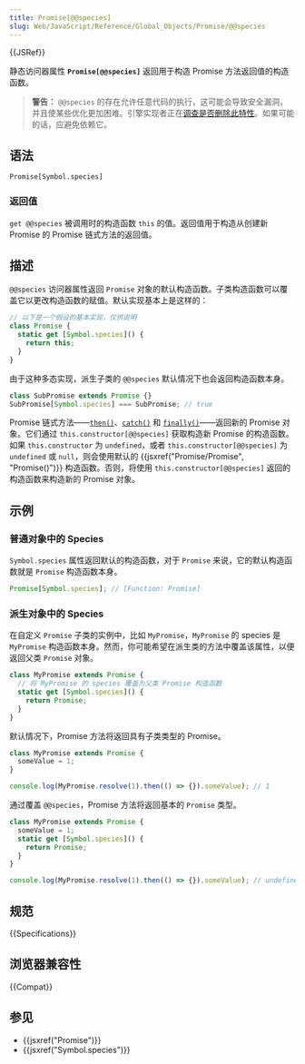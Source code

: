 ```yaml
---
title: Promise[@@species]
slug: Web/JavaScript/Reference/Global_Objects/Promise/@@species
---
```


{{JSRef}}

静态访问器属性 **`Promise[@@species]`** 返回用于构造 Promise 方法返回值的构造函数。

> **警告：** `@@species` 的存在允许任意代码的执行，这可能会导致安全漏洞，并且使某些优化更加困难。引擎实现者正在[调查是否删除此特性](https://github.com/tc39/proposal-rm-builtin-subclassing)。如果可能的话，应避免依赖它。

## 语法

```js-nolint
Promise[Symbol.species]
```

### 返回值

`get @@species` 被调用时的构造函数 `this` 的值。返回值用于构造从创建新 Promise 的 Promise 链式方法的返回值。

## 描述

`@@species` 访问器属性返回 `Promise` 对象的默认构造函数。子类构造函数可以覆盖它以更改构造函数的赋值。默认实现基本上是这样的：

```js
// 以下是一个假设的基本实现，仅供说明
class Promise {
  static get [Symbol.species]() {
    return this;
  }
}
```

由于这种多态实现，派生子类的 `@@species` 默认情况下也会返回构造函数本身。

```js
class SubPromise extends Promise {}
SubPromise[Symbol.species] === SubPromise; // true
```

Promise 链式方法——[`then()`](/zh-CN/docs/Web/JavaScript/Reference/Global_Objects/Promise/then)、[`catch()`](/zh-CN/docs/Web/JavaScript/Reference/Global_Objects/Promise/catch) 和 [`finally()`](/zh-CN/docs/Web/JavaScript/Reference/Global_Objects/Promise/finally)——返回新的 Promise 对象。它们通过 `this.constructor[@@species]` 获取构造新 Promise 的构造函数。如果 `this.constructor` 为 `undefined`，或者 `this.constructor[@@species]` 为 `undefined` 或 `null`，则会使用默认的 {{jsxref("Promise/Promise", "Promise()")}} 构造函数。否则，将使用 `this.constructor[@@species]` 返回的构造函数来构造新的 Promise 对象。

## 示例

### 普通对象中的 Species

`Symbol.species` 属性返回默认的构造函数，对于 `Promise` 来说，它的默认构造函数就是 `Promise` 构造函数本身。

```js
Promise[Symbol.species]; // [Function: Promise]
```

### 派生对象中的 Species

在自定义 `Promise` 子类的实例中，比如 `MyPromise`，`MyPromise` 的 species 是 `MyPromise` 构造函数本身。然而，你可能希望在派生类的方法中覆盖该属性，以便返回父类 `Promise` 对象。

```js
class MyPromise extends Promise {
  // 将 MyPromise 的 species 覆盖为父类 Promise 构造函数
  static get [Symbol.species]() {
    return Promise;
  }
}
```

默认情况下，Promise 方法将返回具有子类类型的 Promise。

```js
class MyPromise extends Promise {
  someValue = 1;
}

console.log(MyPromise.resolve(1).then(() => {}).someValue); // 1
```

通过覆盖 `@@species`，Promise 方法将返回基本的 `Promise` 类型。

```js
class MyPromise extends Promise {
  someValue = 1;
  static get [Symbol.species]() {
    return Promise;
  }
}

console.log(MyPromise.resolve(1).then(() => {}).someValue); // undefined
```

## 规范

{{Specifications}}

## 浏览器兼容性

{{Compat}}

## 参见

- {{jsxref("Promise")}}
- {{jsxref("Symbol.species")}}

